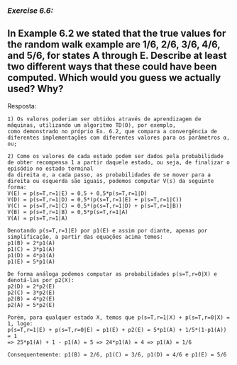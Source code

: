 ### *Exercise 6.6:*

**In Example 6.2 we stated that the true values for the random walk example are 1/6, 2/6, 3/6, 4/6, and 5/6, for states A through E. Describe at least two different ways
that these could have been computed. Which would you guess we actually used? Why?**
---
Resposta:

```
1) Os valores poderiam ser obtidos através de aprendizagem de máquinas, utilizando um algoritmo TD(0), por exemplo, 
como demonstrado no próprio Ex. 6.2, que compara a convergência de diferentes implementações com diferentes valores para os parâmetros α, ou;

2) Como os valores de cada estado podem ser dados pela probabilidade de obter recompensa 1 a partir daquele estado, ou seja, de finalizar o episódio no estado terminal 
da direita e, a cada passo, as probabilidades de se mover para a direita ou esquerda são iguais, podemos computar V(s) da seguinte forma:
V(E) = p(s=T,r=1|E) = 0,5 + 0,5*p(s=T,r=1|D)
V(D) = p(s=T,r=1|D) = 0,5*(p(s=T,r=1|E) + p(s=T,r=1|C))
V(C) = p(s=T,r=1|C) = 0,5*(p(s=T,r=1|D) + p(s=T,r=1|B))
V(B) = p(s=T,r=1|B) = 0,5*p(s=T,r=1|A)
V(A) = p(s=T,r=1|A)

Denotando p(s=T,r=1|E) por p1(E) e assim por diante, apenas por simplificação, a partir das equações acima temos:
p1(B) = 2*p1(A)
p1(C) = 3*p1(A)
p1(D) = 4*p1(A)
p1(E) = 5*p1(A)

De forma análoga podemos computar as probabilidades p(s=T,r=0|X) e denotá-las por p2(X):
p2(D) = 2*p2(E)
p2(C) = 3*p2(E)
p2(B) = 4*p2(E)
p2(A) = 5*p2(E)

Porém, para qualquer estado X, temos que p(s=T,r=1|X) + p(s=T,r=0|X) = 1, logo:
p(s=T,r=1|E) + p(s=T,r=0|E) = p1(E) + p2(E) = 5*p1(A) + 1/5*(1-p1(A)) = 1
=> 25*p1(A) + 1 - p1(A) = 5 => 24*p1(A) = 4 => p1(A) = 1/6

Consequentemente: p1(B) = 2/6, p1(C) = 3/6, p1(D) = 4/6 e p1(E) = 5/6

```
